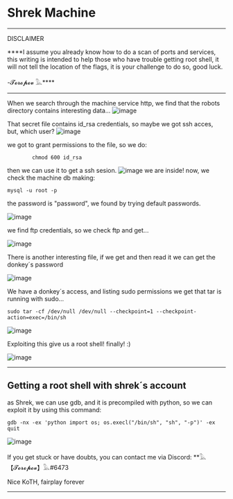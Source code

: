 # Shrek Machine 

__________________________________________________________________________________________________________________________________________________________________________________
DISCLAIMER 

****I assume you already know how to do a scan of ports and services, this writing is intended to help those who have trouble getting root shell, it will not tell the location of the flags, it is your challenge to do so, good luck.

-𝓣𝓸𝓻𝓸𝓹𝓸𝓿 𓅓****
__________________________________________________________________________________________________________________________________________________________________________________

When we search through the machine service http, we find that the robots directory contains interesting data...
![image](https://user-images.githubusercontent.com/73258250/144330782-28e1896f-b680-4c73-bbbd-9d76e7f1ff3f.png)

That secret file contains id_rsa credentials, so maybe we got ssh acces, but, which user?
![image](https://user-images.githubusercontent.com/73258250/144330898-abab11f4-4be1-42db-8377-5822d8e08d53.png)

we got to grant permissions to the file, so we do:
            
            chmod 600 id_rsa
then we can use it to get a ssh sesion.
![image](https://user-images.githubusercontent.com/73258250/144331208-dd729765-37e4-46f2-8ceb-eef1458a007e.png)
we are inside! now, we check the machine db making:
  
    mysql -u root -p
the password is "password", we found by trying default passwords.

![image](https://user-images.githubusercontent.com/73258250/144331630-57afeb54-39d3-4488-a780-5aaf10d3a077.png)

we find ftp credentials, so we check ftp and get...

![image](https://user-images.githubusercontent.com/73258250/144331794-4e67ca61-0f4b-4b17-bfae-8b0fb0e5987b.png)

There is another interesting file, if we get and then read it we can get the donkey´s password

![image](https://user-images.githubusercontent.com/73258250/144331932-f686f5f5-3eec-4e42-bfbc-31e603da08e5.png)

We have a donkey´s access, and listing sudo permissions we get that tar is running with sudo...

    sudo tar -cf /dev/null /dev/null --checkpoint=1 --checkpoint-action=exec=/bin/sh

![image](https://user-images.githubusercontent.com/73258250/144332321-22c3d443-cf66-4a2a-a3ae-858ff8424b65.png)

Exploiting this give us a root shell! finally! :)

![image](https://user-images.githubusercontent.com/73258250/144332402-4646cb76-3af3-4b2f-ab78-8fa8fab9acda.png)
_______________________________________________________________________________________________________________________________________________________________________________
## Getting a root shell with shrek´s account

as Shrek, we can use gdb, and it is precompiled with python, so we can exploit it by using this command:

    gdb -nx -ex 'python import os; os.execl("/bin/sh", "sh", "-p")' -ex quit

![image](https://user-images.githubusercontent.com/73258250/144332102-a4de759b-6568-4a0c-88d8-3b69407566b4.png)


If you get stuck or have doubts, you can contact me via Discord: 
**𓅓【𝓣𝓸𝓻𝓸𝓹𝓸𝓿】𓅓#6473

Nice KoTH, fairplay forever
_______________________________________________________________________________________________________________________________________________________________________________
